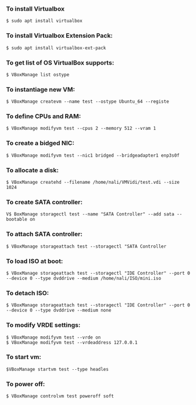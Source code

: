 ### To install Virtualbox
```
$ sudo apt install virtualbox
```

### To install Virtualbox Extension Pack:
```
$ sudo apt install virtualbox-ext-pack
```

### To get list of OS VirtualBox supports:
```
$ VBoxManage list ostype
```

### To instantiage new VM:
```
$ VBoxManage createvm --name test --ostype Ubuntu_64 --registe
```

### To define CPUs and RAM:
```
$ VBoxManage modifyvm test --cpus 2 --memory 512 --vram 1
```
### To create a bidged NIC:
```
$ VBoxManage modifyvm test --nic1 bridged --bridgeadapter1 enp3s0f
```

### To allocate a disk:
```
$ VBoxManage createhd --filename /home/nali/VMVidi/test.vdi --size 1024
```

### To create SATA controller:
```
V$ BoxManage storagectl test --name "SATA Controller" --add sata --bootable on
```

### To attach SATA controller:
```
$ VBoxManage storageattach test --storagectl "SATA Controller
```

### To load ISO at boot:
```
$ VBoxManage storageattach test --storagectl "IDE Controller" --port 0  --device 0 --type dvddrive --medium /home/nali/ISO/mini.iso
```

### To detach ISO:
```
$ VBoxManage storageattach test --storagectl "IDE Controller" --port 0  --device 0 --type dvddrive --medium none
```


### To modify VRDE settings:
```
$ VBoxManage modifyvm test --vrde on
$ VBoxManage modifyvm test --vrdeaddress 127.0.0.1
```

### To start vm:
```
$VBoxManage startvm test --type headles

```
### To power off:

```
$ VBoxManage controlvm test poweroff soft
```


